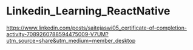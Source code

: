 # Linkedin_Learning_ReactNative
https://www.linkedin.com/posts/saitejaswi05_certificate-of-completion-activity-7089260788594475009-V7UM?utm_source=share&utm_medium=member_desktop

